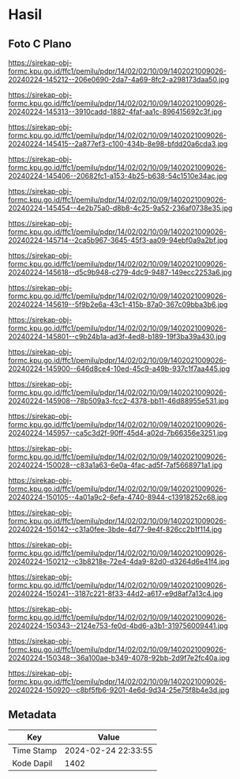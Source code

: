 # Hasil

## Foto C Plano

https://sirekap-obj-formc.kpu.go.id/ffc1/pemilu/pdpr/14/02/02/10/09/1402021009026-20240224-145212--206e0690-2da7-4a69-8fc2-a298173daa50.jpg

https://sirekap-obj-formc.kpu.go.id/ffc1/pemilu/pdpr/14/02/02/10/09/1402021009026-20240224-145313--3910cadd-1882-4faf-aa1c-896415692c3f.jpg

https://sirekap-obj-formc.kpu.go.id/ffc1/pemilu/pdpr/14/02/02/10/09/1402021009026-20240224-145415--2a877ef3-c100-434b-8e98-bfdd20a6cda3.jpg

https://sirekap-obj-formc.kpu.go.id/ffc1/pemilu/pdpr/14/02/02/10/09/1402021009026-20240224-145406--20682fc1-a153-4b25-b638-54c1510e34ac.jpg

https://sirekap-obj-formc.kpu.go.id/ffc1/pemilu/pdpr/14/02/02/10/09/1402021009026-20240224-145454--4e2b75a0-d8b8-4c25-9a52-236af0738e35.jpg

https://sirekap-obj-formc.kpu.go.id/ffc1/pemilu/pdpr/14/02/02/10/09/1402021009026-20240224-145714--2ca5b967-3645-45f3-aa09-94ebf0a9a2bf.jpg

https://sirekap-obj-formc.kpu.go.id/ffc1/pemilu/pdpr/14/02/02/10/09/1402021009026-20240224-145618--d5c9b948-c279-4dc9-9487-149ecc2253a6.jpg

https://sirekap-obj-formc.kpu.go.id/ffc1/pemilu/pdpr/14/02/02/10/09/1402021009026-20240224-145619--5f9b2e6a-43c1-415b-87a0-367c09bba3b6.jpg

https://sirekap-obj-formc.kpu.go.id/ffc1/pemilu/pdpr/14/02/02/10/09/1402021009026-20240224-145801--c9b24b1a-ad3f-4ed8-b189-19f3ba39a430.jpg

https://sirekap-obj-formc.kpu.go.id/ffc1/pemilu/pdpr/14/02/02/10/09/1402021009026-20240224-145900--646d8ce4-10ed-45c9-a49b-937c1f7aa445.jpg

https://sirekap-obj-formc.kpu.go.id/ffc1/pemilu/pdpr/14/02/02/10/09/1402021009026-20240224-145908--78b509a3-fcc2-4378-bb11-46d88955e531.jpg

https://sirekap-obj-formc.kpu.go.id/ffc1/pemilu/pdpr/14/02/02/10/09/1402021009026-20240224-145957--ca5c3d2f-90ff-45d4-a02d-7b66356e3251.jpg

https://sirekap-obj-formc.kpu.go.id/ffc1/pemilu/pdpr/14/02/02/10/09/1402021009026-20240224-150028--c83a1a63-6e0a-4fac-ad5f-7af5668971a1.jpg

https://sirekap-obj-formc.kpu.go.id/ffc1/pemilu/pdpr/14/02/02/10/09/1402021009026-20240224-150105--4a01a9c2-6efa-4740-8944-c13918252c68.jpg

https://sirekap-obj-formc.kpu.go.id/ffc1/pemilu/pdpr/14/02/02/10/09/1402021009026-20240224-150142--c31a0fee-3bde-4d77-9e4f-826cc2b1f114.jpg

https://sirekap-obj-formc.kpu.go.id/ffc1/pemilu/pdpr/14/02/02/10/09/1402021009026-20240224-150212--c3b8218e-72e4-4da9-82d0-d3264d6e41f4.jpg

https://sirekap-obj-formc.kpu.go.id/ffc1/pemilu/pdpr/14/02/02/10/09/1402021009026-20240224-150241--3187c221-8f33-44d2-a617-e9d8af7a13c4.jpg

https://sirekap-obj-formc.kpu.go.id/ffc1/pemilu/pdpr/14/02/02/10/09/1402021009026-20240224-150343--2124e753-fe0d-4bd6-a3b1-319756009441.jpg

https://sirekap-obj-formc.kpu.go.id/ffc1/pemilu/pdpr/14/02/02/10/09/1402021009026-20240224-150348--36a100ae-b349-4078-92bb-2d9f7e2fc40a.jpg

https://sirekap-obj-formc.kpu.go.id/ffc1/pemilu/pdpr/14/02/02/10/09/1402021009026-20240224-150920--c8bf5fb6-9201-4e6d-9d34-25e75f8b4e3d.jpg


## Metadata

| Key        | Value               |
| ---------- | ------------------- |
| Time Stamp | 2024-02-24 22:33:55 |
| Kode Dapil | 1402                |



